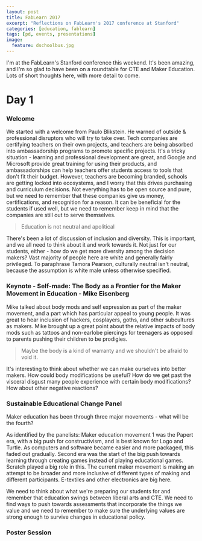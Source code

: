 ```yaml
---
layout: post
title: FabLearn 2017
excerpt: "Reflections on FabLearn's 2017 conference at Stanford"
categories: [education, fablearn]
tags: [pd, events, presentations]
image:
  feature: dschoolbus.jpg
---
```

I'm at the FabLearn's Stanford conference this weekend. It's been amazing, and I'm so glad to have been on a roundtable for CTE and Maker Education. Lots of short thoughts here, with more detail to come.

# Day 1

### Welcome

We started with a welcome from Paulo Blikstein. He warned of outside & professional disruptors who will try to take over. Tech companies are certifying teachers on their own projects, and teachers are being absorbed into ambassadorship programs to promote specific projects. It's a tricky situation - learning and professional development are great, and Google and Microsoft provide great training for using their products, and ambassadorships can help teachers offer students access to tools that don't fit their budget. However, teachers are becoming branded, schools are getting locked into ecosystems, and I worry that this drives purchasing and curriculum decisions. Not everything has to be open source and pure, but we need to remember that these companies give us money, certifications, and recognition for a reason. It can be beneficial for the students if used well, but we need to remember keep in mind that the companies are still out to serve themselves.

> Education is not neutral and apolitical

There's been a lot of discussion of inclusion and diversity. This is important, and we all need to think about it and work towards it. Not just for our students, either - how do we get more diversity among the decision makers? Vast majority of people here are white and generally fairly privileged. To paraphrase Tamora Pearson, culturally neutral isn't neutral, because the assumption is white male unless otherwise specified. 

### Keynote - Self-made: The Body as a Frontier for the Maker Movement in Education - Mike Eisenberg

Mike talked about body mods and self expression as part of the maker movement, and a part which has particular appeal to young people. It was great to hear inclusion of hackers, cosplayers, goths, and other subcultures as makers. Mike brought up a great point about the relative impacts of body mods such as tattoos and non-earlobe piercings for teenagers as opposed to parents pushing their children to be prodigies. 

> Maybe the body is a kind of warranty and we shouldn't be afraid to void it.

It's interesting to think about whether we can make ourselves into better makers. How could body modifications be useful? How do we get past the visceral disgust many people experience with certain body modifications? How about other negative reactions?

### Sustainable Educational Change Panel

Maker education has been through three major movements - what will be the fourth?

As identified by the panelists:
Maker education movement 1 was the Papert era, with a big push for constructivism, and is best known for Logo and Turtle. As computers and software became easier and more packaged, this faded out gradually. Second era was the start of the big push towards learning through creating games instead of playing educational games. Scratch played a big role in this. The current maker movement is making an attempt to be broader and more inclusive of different types of making and different participants. E-textiles and other electronics are big here.

We need to think about what we're preparing our students for and remember that education swings between liberal arts and CTE. We need to find ways to push towards assessments that incorporate the things we value and we need to remember to make sure the underlying values are strong enough to survive changes in educational policy.

### Poster Session